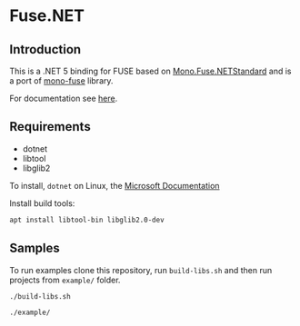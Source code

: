 # Fuse.NET

## Introduction

This is a .NET 5 binding for FUSE based on [Mono.Fuse.NETStandard](https://github.com/alhimik45/Mono.Fuse.NETStandard) and is a port of [mono-fuse](https://github.com/jonpryor/mono-fuse) library.

For documentation see [here](http://www.jprl.com/Projects/mono-fuse/docs/).

## Requirements

- dotnet
- libtool
- libglib2

To install, `dotnet` on Linux, the [Microsoft Documentation](https://docs.microsoft.com/en-us/dotnet/core/install/linux)  

Install build tools:

```bash
apt install libtool-bin libglib2.0-dev
```

## Samples

To run examples clone this repository, run `build-libs.sh` and then run projects from `example/` folder.

```bash
./build-libs.sh

./example/
```